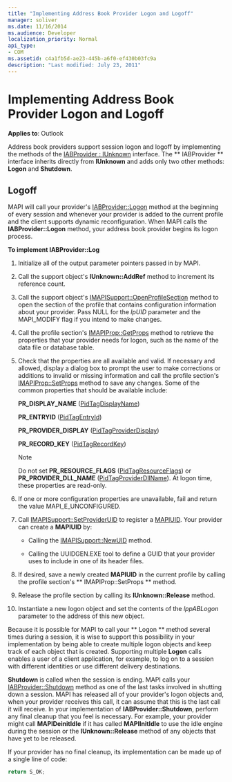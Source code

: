 ```yaml
---
title: "Implementing Address Book Provider Logon and Logoff"
manager: soliver
ms.date: 11/16/2014
ms.audience: Developer
localization_priority: Normal
api_type:
- COM
ms.assetid: c4a1fb5d-ae23-445b-a6f0-ef430b03fc9a
description: "Last modified: July 23, 2011"
---
```


# Implementing Address Book Provider Logon and Logoff

**Applies to**: Outlook 
  
Address book providers support session logon and logoff by implementing the methods of the [IABProvider : IUnknown](iabprovideriunknown.md) interface. The ** IABProvider ** interface inherits directly from **IUnknown** and adds only two other methods: **Logon** and **Shutdown**. 
  
## Logoff

MAPI will call your provider's [IABProvider::Logon](iabprovider-logon.md) method at the beginning of every session and whenever your provider is added to the current profile and the client supports dynamic reconfiguration. When MAPI calls the **IABProvider::Logon** method, your address book provider begins its logon process. 
  
**To implement IABProvider::Log**
  
1. Initialize all of the output parameter pointers passed in by MAPI. 
    
2. Call the support object's **IUnknown::AddRef** method to increment its reference count. 
    
3. Call the support object's [IMAPISupport::OpenProfileSection](imapisupport-openprofilesection.md) method to open the section of the profile that contains configuration information about your provider. Pass NULL for the  _lpUID_ parameter and the MAPI_MODIFY flag if you intend to make changes. 
    
4. Call the profile section's [IMAPIProp::GetProps](imapiprop-getprops.md) method to retrieve the properties that your provider needs for logon, such as the name of the data file or database table. 
    
5. Check that the properties are all available and valid. If necessary and allowed, display a dialog box to prompt the user to make corrections or additions to invalid or missing information and call the profile section's [IMAPIProp::SetProps](imapiprop-setprops.md) method to save any changes. Some of the common properties that should be available include: 
    
   **PR_DISPLAY_NAME** ([PidTagDisplayName](pidtagdisplayname-canonical-property.md))
    
   **PR_ENTRYID** ([PidTagEntryId](pidtagentryid-canonical-property.md))
    
   **PR_PROVIDER_DISPLAY** ([PidTagProviderDisplay](pidtagproviderdisplay-canonical-property.md))
    
   **PR_RECORD_KEY** ([PidTagRecordKey](pidtagrecordkey-canonical-property.md))
    
   > [!NOTE]
   > Do not set **PR_RESOURCE_FLAGS** ([PidTagResourceFlags](pidtagresourceflags-canonical-property.md)) or **PR_PROVIDER_DLL_NAME** ([PidTagProviderDllName](pidtagproviderdllname-canonical-property.md)). At logon time, these properties are read-only. 
  
6. If one or more configuration properties are unavailable, fail and return the value MAPI_E_UNCONFIGURED.
    
7. Call [IMAPISupport::SetProviderUID](imapisupport-setprovideruid.md) to register a [MAPIUID](mapiuid.md). Your provider can create a **MAPIUID** by: 
    
   - Calling the [IMAPISupport::NewUID](imapisupport-newuid.md) method. 
    
   - Calling the UUIDGEN.EXE tool to define a GUID that your provider uses to include in one of its header files.
    
8. If desired, save a newly created **MAPIUID** in the current profile by calling the profile section's ** IMAPIProp::SetProps ** method. 
    
9. Release the profile section by calling its **IUnknown::Release** method. 
    
10. Instantiate a new logon object and set the contents of the  _lppABLogon_ parameter to the address of this new object. 
    
Because it is possible for MAPI to call your ** Logon ** method several times during a session, it is wise to support this possibility in your implementation by being able to create multiple logon objects and keep track of each object that is created. Supporting multiple **Logon** calls enables a user of a client application, for example, to log on to a session with different identities or use different delivery destinations. 
  
**Shutdown** is called when the session is ending. MAPI calls your [IABProvider::Shutdown](iabprovider-shutdown.md) method as one of the last tasks involved in shutting down a session. MAPI has released all of your provider's logon objects and, when your provider receives this call, it can assume that this is the last call it will receive. In your implementation of **IABProvider::Shutdown**, perform any final cleanup that you feel is necessary. For example, your provider might call **MAPIDeinitIdle** if it has called **MAPIInitIdle** to use the idle engine during the session or the **IUnknown::Release** method of any objects that have yet to be released. 
  
If your provider has no final cleanup, its implementation can be made up of a single line of code: 
  
```cpp
return S_OK;

```


